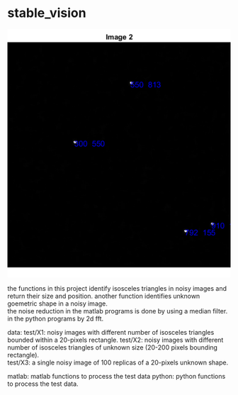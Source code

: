 # stable_vision

![](https://github.com/C4dynamics/stable_vision/blob/main/IMG_20221025_191311.png)

the functions in this project identify isosceles triangles in noisy images and return their size and position. 
another function identifies unknown goemetric shape in a noisy image.  
the noise reduction in the matlab programs is done by using a median filter. in the python programs by 2d fft.

data: 
test/X1: noisy images with different number of isosceles triangles bounded within a 20-pixels rectangle. 
test/X2: noisy images with different number of isosceles triangles of unknown size (20-200 pixels bounding rectangle).   
test/X3: a single noisy image of 100 replicas of a 20-pixels unknown shape.

matlab: matlab functions to process the test data
python: python functions to process the test data.








